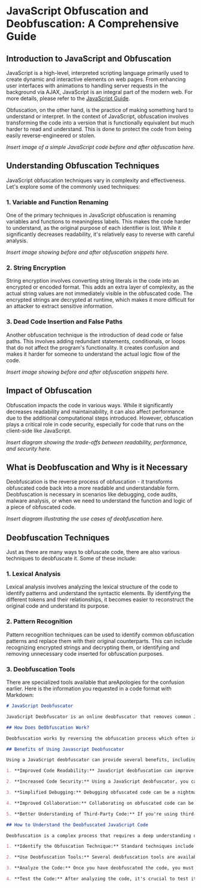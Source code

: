 # JavaScript Obfuscation and Deobfuscation: A Comprehensive Guide

## Introduction to JavaScript and Obfuscation

JavaScript is a high-level, interpreted scripting language primarily used to create dynamic and interactive elements on web pages. From enhancing user interfaces with animations to handling server requests in the background via AJAX, JavaScript is an integral part of the modern web. For more details, please refer to the [JavaScript Guide](https://developer.mozilla.org/en-US/docs/Web/JavaScript/Guide).

Obfuscation, on the other hand, is the practice of making something hard to understand or interpret. In the context of JavaScript, obfuscation involves transforming the code into a version that is functionally equivalent but much harder to read and understand. This is done to protect the code from being easily reverse-engineered or stolen.

*Insert image of a simple JavaScript code before and after obfuscation here.*

## Understanding Obfuscation Techniques

JavaScript obfuscation techniques vary in complexity and effectiveness. Let's explore some of the commonly used techniques:

### 1. Variable and Function Renaming

One of the primary techniques in JavaScript obfuscation is renaming variables and functions to meaningless labels. This makes the code harder to understand, as the original purpose of each identifier is lost. While it significantly decreases readability, it's relatively easy to reverse with careful analysis.

*Insert image showing before and after obfuscation snippets here.*

### 2. String Encryption

String encryption involves converting string literals in the code into an encrypted or encoded format. This adds an extra layer of complexity, as the actual string values are not immediately visible in the obfuscated code. The encrypted strings are decrypted at runtime, which makes it more difficult for an attacker to extract sensitive information.

### 3. Dead Code Insertion and False Paths

Another obfuscation technique is the introduction of dead code or false paths. This involves adding redundant statements, conditionals, or loops that do not affect the program's functionality. It creates confusion and makes it harder for someone to understand the actual logic flow of the code.

*Insert image showing before and after obfuscation snippets here.*

## Impact of Obfuscation

Obfuscation impacts the code in various ways. While it significantly decreases readability and maintainability, it can also affect performance due to the additional computational steps introduced. However, obfuscation plays a critical role in code security, especially for code that runs on the client-side like JavaScript.

*Insert diagram showing the trade-offs between readability, performance, and security here.*

## What is Deobfuscation and Why is it Necessary

Deobfuscation is the reverse process of obfuscation - it transforms obfuscated code back into a more readable and understandable form. Deobfuscation is necessary in scenarios like debugging, code audits, malware analysis, or when we need to understand the function and logic of a piece of obfuscated code.

*Insert diagram illustrating the use cases of deobfuscation here.*

## Deobfuscation Techniques

Just as there are many ways to obfuscate code, there are also various techniques to deobfuscate it. Some of these include:

### 1. Lexical Analysis

Lexical analysis involves analyzing the lexical structure of the code to identify patterns and understand the syntactic elements. By identifying the different tokens and their relationships, it becomes easier to reconstruct the original code and understand its purpose.

### 2. Pattern Recognition

Pattern recognition techniques can be used to identify common obfuscation patterns and replace them with their original counterparts. This can include recognizing encrypted strings and decrypting them, or identifying and removing unnecessary code inserted for obfuscation purposes.

### 3. Deobfuscation Tools

There are specialized tools available that areApologies for the confusion earlier. Here is the information you requested in a code format with Markdown:

```markdown
# JavaScript Deobfuscator

JavaScript Deobfuscator is an online deobfuscator that removes common JavaScript obfuscation techniques. It is aimed to help developers understand obfuscated and potentially malicious JavaScript Code. Deobfuscation can also be used as an investigative technique to help find vulnerabilities in software. Deobfuscators are often used to unpack, clean, and rewrite source code, freeing up intermediate and late-stage compilation. Many developers use it to investigate, reverse-engineer code, or analyze other developers' code【20†source】.

## How Does DeObfuscation Work?

Deobfuscation works by reversing the obfuscation process which often involves several layers of obfuscation to disguise the meaning of the code. Some of this obfuscation is caused by "minification," which is the act of decreasing the total byte count of your source as much as feasible for space reasons. This involves reducing variables to one character IDs and converting phrases such as true to something shorter but comparable like "!0"【21†source】.

## Benefits of Using Javascript Deobfuscator

Using a JavaScript deobfuscator can provide several benefits, including:

1. **Improved Code Readability:** JavaScript deobfuscation can improve the readability of the code, making it easier to understand and modify.

2. **Increased Code Security:** Using a JavaScript deobfuscator, you can reverse the obfuscation process and identify any vulnerabilities or exploits that may have been hidden in the code.

3. **Simplified Debugging:** Debugging obfuscated code can be a nightmare, but a JavaScript deobfuscator can simplify the process.

4. **Improved Collaboration:** Collaborating on obfuscated code can be challenging, but a JavaScript deobfuscator can help make it easier.

5. **Better Understanding of Third-Party Code:** If you're using third-party libraries or frameworks in your project, you may encounter obfuscated code you did not write yourself. By using a JavaScript deobfuscator, you can better understand the code and ensure that it is safe to use in your project【22†source】.

## How to Understand the Deobfuscated JavaScript Code

Deobfuscation is a complex process that requires a deep understanding of JavaScript and obfuscation techniques. Here are the steps to follow to understand the deobfuscated JavaScript code:

1. **Identify the Obfuscation Technique:** Standard techniques include encoding, encryption, and string manipulation. Once you know the technique used, you can use a tool or manual techniques to reverse the process.

2. **Use Deobfuscation Tools:** Several deobfuscation tools are available online, including JSNice, Unminify, and JS-Beautifier.

3. **Analyze the Code:** Once you have deobfuscated the code, you must analyze it to understand its intent.

4. **Test the Code:** After analyzing the code, it's crucial to test it to ensure it doesn't carry out any malicious activities【23†source】.
